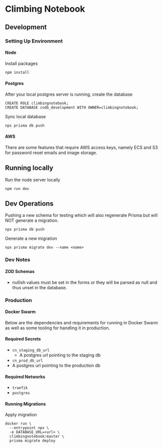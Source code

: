 # Climbing Notebook

## Development

### Setting Up Environment

#### Node

Install packages

```sh
npm install
```

#### Postgres

After your local postgres server is running, create the database

```psql
CREATE ROLE climbingnotebook;
CREATE DATABASE cndb_development WITH OWNER=climbingnotebook;
```

Sync local database

```sh
npx prisma db push
```

#### AWS

There are some features that require AWS access keys, namely ECS and S3 for password reset emails and image storage.

## Running locally

Run the node server locally
```
npm run dev
```

## Dev Operations

Pushing a new schema for testing which will also regenerate Prisma but will NOT generate a migration.

```
npx prisma db push
```

Generate a new migration

```
npx prisma migrate dev --name <name>
```

### Dev Notes

#### ZOD Schemas
- nullish values must be set in the forms or they will be parsed as null and thus unset
  in the database.

### Production

#### Docker Swarm

Below are the dependencies and requirements for running in Docker Swarm
as well as some tooling for handling it in production.

#### Required Secrets

- `cn_staging_db_url`
  - A postgres url pointing to the staging db
-  `cn_prod_db_url`
  - A postgres url pointing to the production db

#### Required Networks

- `traefik`
- `postgres`

#### Running Migrations

Apply migration

```
docker run \
  --entrypoint npx \
  -e DATABASE_URL=<url> \
  climbingnotebook:master \
  prisma migrate deploy
```

